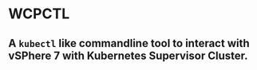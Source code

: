 # WCPCTL
## A `kubectl` like commandline tool to interact with vSPhere 7 with Kubernetes Supervisor Cluster.
